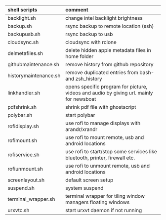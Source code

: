|shell scripts              |comment                                                                                    |
|:--------------------------|:------------------------------------------------------------------------------------------|
|backlight.sh               |change intel backlight brightness                                                          |
|backup.sh                  |rsync backup to remote location (ssh)                                                      |
|backupusb.sh               |rsync backup to usb                                                                        |
|cloudsync.sh               |cloudsync with rclone                                                                      |
|delmetafiles.sh            |delete hidden apple metadata files in home folder                                          |
|githubmaintenance.sh       |remove history from github repository                                                      |
|historymaintenance.sh      |remove duplicated entries from bash- and zsh_history                                       |
|linkhandler.sh             |opens specific program for picture, videos and audio by giving url. mainly for newsboat    |
|pdfshrink.sh               |shrink pdf file with ghostscript                                                           |
|polybar.sh                 |start polybar                                                                              |
|rofidisplay.sh             |use rofi to manage displays with arandr/xrandr                                             |
|rofimount.sh               |use rofi to mount remote, usb and android locations                                        |
|rofiservice.sh             |use rofi to start/stop some services like bluetooth, printer, firewall etc.                |
|rofiunmount.sh             |use rofi to unmount remote, usb and android locations                                      |
|screenlayout.sh            |default screen setup                                                                       |
|suspend.sh                 |system suspend                                                                             |
|terminal_wrapper.sh        |terminal wrapper for tiling window managers floating windows                               |
|urxvtc.sh                  |start urxvt daemon if not running                                                          |
